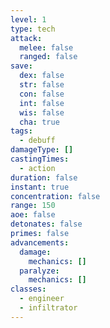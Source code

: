 ```yaml
---
level: 1
type: tech
attack:
  melee: false
  ranged: false
save:
  dex: false
  str: false
  con: false
  int: false
  wis: false
  cha: true
tags:
  - debuff
damageType: []
castingTimes:
  - action
duration: false
instant: true
concentration: false
range: 150
aoe: false
detonates: false
primes: false
advancements:
  damage:
    mechanics: []
  paralyze:
    mechanics: []
classes:
  - engineer
  - infiltrator
---
```

